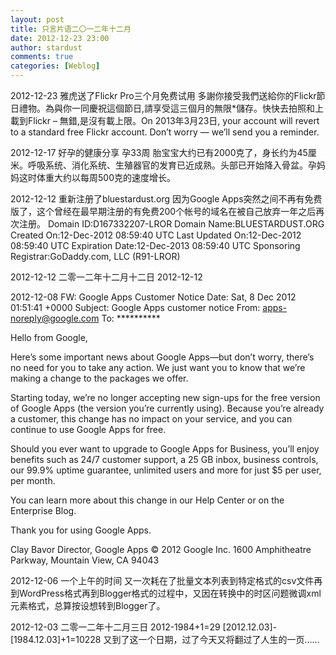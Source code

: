 ```yaml
---
layout: post
title: 只言片语二〇一二年十二月
date: 2012-12-23 23:00
author: stardust
comments: true
categories: [Weblog]
---
```

2012-12-23 雅虎送了Flickr Pro三个月免费试用
多謝你接受我們送給你的Flickr節日禮物。為與你一同慶祝這個節日,請享受這三個月的無限*儲存。快快去拍照和上載到Flickr – 無錯,是沒有載上限。On 2013年3月23日, your account will revert to a standard free Flickr account. Don’t worry — we’ll send you a reminder.

2012-12-17 好孕的健康分享 孕33周
胎宝宝大约已有2000克了，身长约为45厘米。呼吸系统、消化系统、生殖器官的发育已近成熟。头部已开始降入骨盆。孕妈妈这时体重大约以每周500克的速度增长。

2012-12-12 重新注册了bluestardust.org
因为Google Apps突然之间不再有免费版了，这个曾经在最早期注册的有免费200个帐号的域名在被自己放弃一年之后再次注册。
Domain ID:D167332207-LROR
Domain Name:BLUESTARDUST.ORG
Created On:12-Dec-2012 08:59:40 UTC
Last Updated On:12-Dec-2012 08:59:40 UTC
Expiration Date:12-Dec-2013 08:59:40 UTC
Sponsoring Registrar:GoDaddy.com, LLC (R91-LROR)

2012-12-12 二零一二年十二月十二日 2012-12-12

2012-12-08 
FW: Google Apps Customer Notice
Date: Sat, 8 Dec 2012 01:51:41 +0000
Subject: Google Apps customer notice
From: apps-noreply@google.com
To: **********

Hello from Google,

Here’s some important news about Google Apps—but don’t worry, there’s no need for you to take any action. We just want you to know that we’re making a change to the packages we offer.

Starting today, we’re no longer accepting new sign-ups for the free version of Google Apps (the version you’re currently using). Because you’re already a customer, this change has no impact on your service, and you can continue to use Google Apps for free.

Should you ever want to upgrade to Google Apps for Business, you’ll enjoy benefits such as 24/7 customer support, a 25 GB inbox, business controls, our 99.9% uptime guarantee, unlimited users and more for just $5 per user, per month.

You can learn more about this change in our Help Center or on the Enterprise Blog.

Thank you for using Google Apps.

Clay Bavor
Director, Google Apps
© 2012 Google Inc. 1600 Amphitheatre Parkway, Mountain View, CA 94043

2012-12-06 一个上午的时间 又一次耗在了批量文本列表到特定格式的csv文件再到WordPress格式再到Blogger格式的过程中，又因在转换中的时区问题微调xml元素格式，总算按设想转到Blogger了。

2012-12-03 二零一二年十二月三日
2012-1984+1=29
[2012.12.03]-[1984.12.03]+1=10228
又到了这一个日期，过了今天又将翻过了人生的一页……
